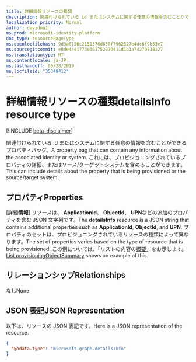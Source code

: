 ```yaml
---
title: 詳細情報リソースの種類
description: 関連付けられている id またはシステムに関する任意の情報を含むことができるプロパティバッグ。
localization_priority: Normal
author: davidmu1
ms.prod: microsoft-identity-platform
doc_type: resourcePageType
ms.openlocfilehash: 9d3a6726c2151376d858f7962527e4dc6f9b53e7
ms.sourcegitcommit: e0de4e41773e361752870411d1b1a74270738127
ms.translationtype: MT
ms.contentlocale: ja-JP
ms.lasthandoff: 06/28/2019
ms.locfileid: "35349412"
---
```

# <a name="detailsinfo-resource-type"></a><span data-ttu-id="ac150-103">詳細情報リソースの種類</span><span class="sxs-lookup"><span data-stu-id="ac150-103">detailsInfo resource type</span></span>

[!INCLUDE [beta-disclaimer](../../includes/beta-disclaimer.md)]

<span data-ttu-id="ac150-104">関連付けられている id またはシステムに関する任意の情報を含むことができるプロパティバッグ。</span><span class="sxs-lookup"><span data-stu-id="ac150-104">A property bag that can contain any information about the associated identity or system.</span></span> <span data-ttu-id="ac150-105">これには、プロビジョニングされているプロパティの詳細、またはソース/ターゲットシステムを含めることができます。</span><span class="sxs-lookup"><span data-stu-id="ac150-105">This can include details about the property that is being provisioned or the source/target system.</span></span>

## <a name="properties"></a><span data-ttu-id="ac150-106">プロパティ</span><span class="sxs-lookup"><span data-stu-id="ac150-106">Properties</span></span>
<span data-ttu-id="ac150-107">[詳細**情報**] リソースは、 **ApplicationId**、 **ObjectId**、 **UPN**などの追加のプロパティを含む JSON 文字列です。</span><span class="sxs-lookup"><span data-stu-id="ac150-107">The **detailsInfo** resource is a JSON string that contains additional properties such as **ApplicationId**, **ObjectId**, and **UPN**.</span></span> <span data-ttu-id="ac150-108">プロパティのセットは、プロビジョニングされているリソースの種類によって異なります。</span><span class="sxs-lookup"><span data-stu-id="ac150-108">The set of properties varies based on the type of resource that is being provisioned.</span></span> <span data-ttu-id="ac150-109">この例については、「リストの内容の[概要](../api/provisioningobjectsummary-list.md)」をお示します。</span><span class="sxs-lookup"><span data-stu-id="ac150-109">[List provisioningObjectSummary](../api/provisioningobjectsummary-list.md) shows an example of this.</span></span>

## <a name="relationships"></a><span data-ttu-id="ac150-110">リレーションシップ</span><span class="sxs-lookup"><span data-stu-id="ac150-110">Relationships</span></span>
<span data-ttu-id="ac150-111">なし</span><span class="sxs-lookup"><span data-stu-id="ac150-111">None</span></span>
## <a name="json-representation"></a><span data-ttu-id="ac150-112">JSON 表記</span><span class="sxs-lookup"><span data-stu-id="ac150-112">JSON Representation</span></span>
<span data-ttu-id="ac150-113">以下は、リソースの JSON 表記です。</span><span class="sxs-lookup"><span data-stu-id="ac150-113">Here is a JSON representation of the resource.</span></span>
<!--{
  "blockType": "resource",
  "@odata.type": "microsoft.graph.detailsInfo",
  "openType": true,
 "optionalProperties": [
 
 ],
}-->
``` json
{
  "@odata.type": "microsoft.graph.detailsInfo"
}
```
